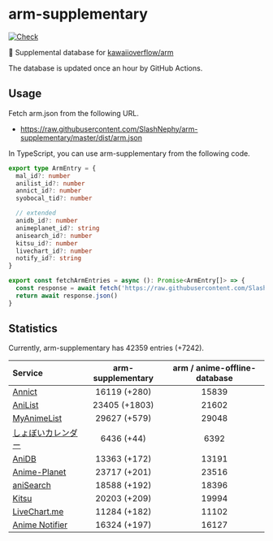# arm-supplementary

[![Check](https://github.com/SlashNephy/arm-supplementary/actions/workflows/check-node.yml/badge.svg)](https://github.com/SlashNephy/arm-supplementary/actions/workflows/check-node.yml)

💊 Supplemental database for [kawaiioverflow/arm](https://github.com/kawaiioverflow/arm)

The database is updated once an hour by GitHub Actions.

## Usage

Fetch arm.json from the following URL.

- https://raw.githubusercontent.com/SlashNephy/arm-supplementary/master/dist/arm.json

In TypeScript, you can use arm-supplementary from the following code.

```TypeScript
export type ArmEntry = {
  mal_id?: number
  anilist_id?: number
  annict_id?: number
  syobocal_tid?: number

  // extended
  anidb_id?: number
  animeplanet_id?: string
  anisearch_id?: number
  kitsu_id?: number
  livechart_id?: number
  notify_id?: string
}

export const fetchArmEntries = async (): Promise<ArmEntry[]> => {
  const response = await fetch('https://raw.githubusercontent.com/SlashNephy/arm-supplementary/master/dist/arm.json')
  return await response.json()
}
```

## Statistics

Currently, arm-supplementary has 42359 entries (+7242).

| Service                                     | arm-supplementary | arm / anime-offline-database |
| :------------------------------------------ | :---------------: | :--------------------------: |
| [Annict](https://annict.com)                |   16119 (+280)    |            15839             |
| [AniList](https://anilist.co)               |   23405 (+1803)   |            21602             |
| [MyAnimeList](https://myanimelist.net)      |   29627 (+579)    |            29048             |
| [しょぼいカレンダー](https://cal.syoboi.jp) |    6436 (+44)     |             6392             |
| [AniDB](https://anidb.net)                  |   13363 (+172)    |            13191             |
| [Anime-Planet](https://anime-planet.com)    |   23717 (+201)    |            23516             |
| [aniSearch](https://anisearch.com)          |   18588 (+192)    |            18396             |
| [Kitsu](https://kitsu.io)                   |   20203 (+209)    |            19994             |
| [LiveChart.me](https://livechart.me)        |   11284 (+182)    |            11102             |
| [Anime Notifier](https://notify.moe)        |   16324 (+197)    |            16127             |
